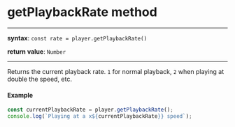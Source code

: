 # getPlaybackRate method

---

**syntax**: `const rate = player.getPlaybackRate()`

**return value**: `Number`

---

Returns the current playback rate. `1` for normal playback, `2` when
playing at double the speed, etc.

#### Example

```js
const currentPlaybackRate = player.getPlaybackRate();
console.log(`Playing at a x${currentPlaybackRate}} speed`);
```
